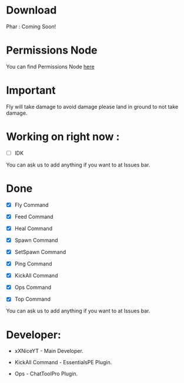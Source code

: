 # Download
Phar : Coming Soon!

# Permissions Node
You can find Permissions Node [here](https://github.com/xXNiceAssasinl0/EssentialsCore/wiki/Permissions-Node)

# Important

Fly will take damage to avoid damage please land in ground to not take damage.

# Working on right now :

- [ ] IDK

You can ask us to add anything if you want to at Issues bar.

# Done

- [x] Fly Command

- [x] Feed Command

- [x] Heal Command

- [x] Spawn Command

- [x] SetSpawn Command

- [x] Ping Command

- [x] KickAll Command

- [x] Ops Command

- [x] Top Command

You can ask us to add anything if you want to at Issues bar.

 # Developer:
 
 * xXNiceYT - Main Developer.
 
 * KickAll Command - EssentialsPE Plugin.
 
 * Ops - ChatToolPro Plugin.
